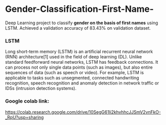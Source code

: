 # Gender-Classification-First-Name-

Deep Learning project to classify **gender on the basis of first names** using LSTM. Achieved a validation accuracy of 83.43% on validation dataset.

### LSTM 
Long short-term memory (LSTM) is an artificial recurrent neural network (RNN) architecture[1] used in the field of deep learning (DL). Unlike standard feedforward neural networks, LSTM has feedback connections. It can process not only single data points (such as images), but also entire sequences of data (such as speech or video). For example, LSTM is applicable to tasks such as unsegmented, connected handwriting recognition, speech recognition  and anomaly detection in network traffic or IDSs (intrusion detection systems).

### Google colab link:

https://colab.research.google.com/drive/10SegG61li2khvhhcJJSmV2vnFkO-_RpU?usp=sharing
